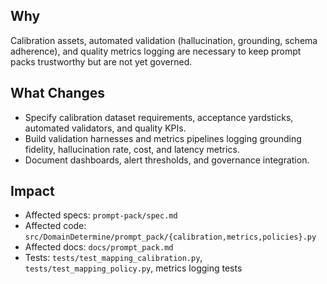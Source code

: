 ## Why
Calibration assets, automated validation (hallucination, grounding, schema adherence), and quality metrics logging are necessary to keep prompt packs trustworthy but are not yet governed.

## What Changes
- Specify calibration dataset requirements, acceptance yardsticks, automated validators, and quality KPIs.
- Build validation harnesses and metrics pipelines logging grounding fidelity, hallucination rate, cost, and latency metrics.
- Document dashboards, alert thresholds, and governance integration.

## Impact
- Affected specs: `prompt-pack/spec.md`
- Affected code: `src/DomainDetermine/prompt_pack/{calibration,metrics,policies}.py`
- Affected docs: `docs/prompt_pack.md`
- Tests: `tests/test_mapping_calibration.py`, `tests/test_mapping_policy.py`, metrics logging tests

